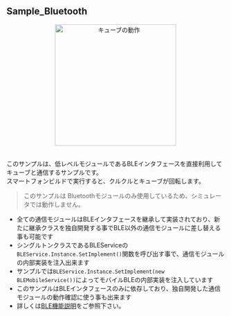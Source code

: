 ## Sample_Bluetooth

<div align="center">
<img height=280 src="/docs/res/samples/real.gif" title="キューブの動作" alt="キューブの動作">
</div>

<br>

このサンプルは、低レベルモジュールであるBLEインタフェースを直接利用してキューブと通信するサンプルです。<br>
スマートフォンビルドで実行すると、クルクルとキューブが回転します。

> このサンプルは Bluetoothモジュールのみ使用しているため、シミュレータでは動作しません。

* 全ての通信モジュールはBLEインタフェースを継承して実装されており、新たに継承クラスを独自開発する事でBLE以外の通信モジュールに差し替える事も可能です
* シングルトンクラスであるBLEServiceの`BLEService.Instance.SetImplement()`関数を呼び出す事で、通信モジュールの内部実装を注入出来ます
* サンプルでは`BLEService.Instance.SetImplement(new BLEMobileService())`によってモバイルBLEの内部実装を注入しています
* このサンプルはBLEインタフェースのみに依存しており、独自開発した通信モジュールの動作確認に使う事も出来ます
* 詳しくは[BLE機能説明](/docs/sys_ble.md)をご参照下さい。